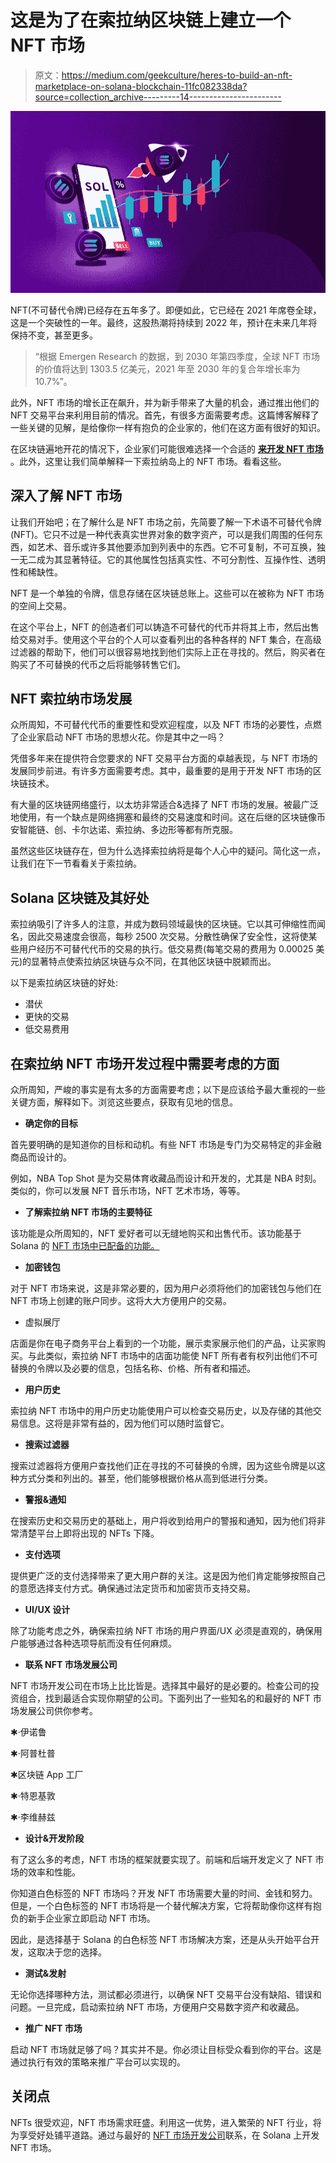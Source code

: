 # 这是为了在索拉纳区块链上建立一个 NFT 市场

> 原文：<https://medium.com/geekculture/heres-to-build-an-nft-marketplace-on-solana-blockchain-11fc082338da?source=collection_archive---------14----------------------->

![](img/1b775dfd647693a955941df1fcc73910.png)

NFT(不可替代令牌)已经存在五年多了。即便如此，它已经在 2021 年席卷全球，这是一个突破性的一年。最终，这股热潮将持续到 2022 年，预计在未来几年将保持不变，甚至更多。

> “根据 Emergen Research 的数据，到 2030 年第四季度，全球 NFT 市场的价值将达到 1303.5 亿美元，2021 年至 2030 年的复合年增长率为 10.7%”。

此外，NFT 市场的增长正在飙升，并为新手带来了大量的机会，通过推出他们的 NFT 交易平台来利用目前的情况。首先，有很多方面需要考虑。这篇博客解释了一些关键的见解，是给像你一样有抱负的企业家的，他们在这方面有很好的知识。

在区块链遍地开花的情况下，企业家们可能很难选择一个合适的 [**来开发 NFT 市场**](https://www.inoru.com/nft-marketplace-development) 。此外，这里让我们简单解释一下索拉纳岛上的 NFT 市场。看看这些。

## **深入了解 NFT 市场**

让我们开始吧；在了解什么是 NFT 市场之前，先简要了解一下术语不可替代令牌(NFT)。它只不过是一种代表真实世界对象的数字资产，可以是我们周围的任何东西，如艺术、音乐或许多其他要添加到列表中的东西。它不可复制，不可互换，独一无二成为其显著特征。它的其他属性包括真实性、不可分割性、互操作性、透明性和稀缺性。

NFT 是一个单独的令牌，信息存储在区块链总账上。这些可以在被称为 NFT 市场的空间上交易。

在这个平台上，NFT 的创造者们可以铸造不可替代的代币并将其上市，然后出售给交易对手。使用这个平台的个人可以查看列出的各种各样的 NFT 集合，在高级过滤器的帮助下，他们可以很容易地找到他们实际上正在寻找的。然后，购买者在购买了不可替换的代币之后将能够转售它们。

## **NFT 索拉纳市场发展**

众所周知，不可替代代币的重要性和受欢迎程度，以及 NFT 市场的必要性，点燃了企业家启动 NFT 市场的思想火花。你是其中之一吗？

凭借多年来在提供符合您要求的 NFT 交易平台方面的卓越表现，与 NFT 市场的发展同步前进。有许多方面需要考虑。其中，最重要的是用于开发 NFT 市场的区块链技术。

有大量的区块链网络盛行，以太坊非常适合&选择了 NFT 市场的发展。被最广泛地使用，有一个缺点是网络拥塞和最终的交易速度和时间。这在后继的区块链像币安智能链、创、卡尔达诺、索拉纳、多边形等都有所克服。

虽然这些区块链存在，但为什么选择索拉纳将是每个人心中的疑问。简化这一点，让我们在下一节看看关于索拉纳。

## **Solana 区块链及其好处**

索拉纳吸引了许多人的注意，并成为数码领域最快的区块链。它以其可伸缩性而闻名，因此交易速度会很高，每秒 2500 次交易。分散性确保了安全性，这将使某些用户经历不可替代代币的交易的执行。低交易费(每笔交易的费用为 0.00025 美元)的显著特点使索拉纳区块链与众不同，在其他区块链中脱颖而出。

以下是索拉纳区块链的好处:

*   潜伏
*   更快的交易
*   低交易费用

## **在索拉纳 NFT 市场开发过程中需要考虑的方面**

众所周知，严峻的事实是有太多的方面需要考虑；以下是应该给予最大重视的一些关键方面，解释如下。浏览这些要点，获取有见地的信息。

*   **确定你的目标**

首先要明确的是知道你的目标和动机。有些 NFT 市场是专门为交易特定的非金融商品而设计的。

例如，NBA Top Shot 是为交易体育收藏品而设计和开发的，尤其是 NBA 时刻。类似的，你可以发展 NFT 音乐市场，NFT 艺术市场，等等。

*   **了解索拉纳 NFT 市场的主要特征**

该功能是众所周知的，NFT 爱好者可以无缝地购买和出售代币。该功能基于 Solana 的 [NFT 市场中已配备的功能。](https://www.inoru.com/nft-marketplace-development)

*   **加密钱包**

对于 NFT 市场来说，这是非常必要的，因为用户必须将他们的加密钱包与他们在 NFT 市场上创建的账户同步。这将大大方便用户的交易。

*   虚拟展厅

店面是你在电子商务平台上看到的一个功能，展示卖家展示他们的产品，让买家购买。与此类似，索拉纳 NFT 市场中的店面功能使 NFT 所有者有权列出他们不可替换的令牌以及必要的信息，包括名称、价格、所有者和描述。

*   **用户历史**

索拉纳 NFT 市场中的用户历史功能使用户可以检查交易历史，以及存储的其他交易信息。这将是非常有益的，因为他们可以随时监督它。

*   **搜索过滤器**

搜索过滤器将方便用户查找他们正在寻找的不可替换的令牌，因为这些令牌是以这种方式分类和列出的。甚至，他们能够根据价格从高到低进行分类。

*   **警报&通知**

在搜索历史和交易历史的基础上，用户将收到给用户的警报和通知，因为他们将非常清楚平台上即将出现的 NFTs 下降。

*   **支付选项**

提供更广泛的支付选择带来了更大用户群的关注。这是因为他们肯定能够按照自己的意愿选择支付方式。确保通过法定货币和加密货币支持交易。

*   **UI/UX 设计**

除了功能考虑之外，确保索拉纳 NFT 市场的用户界面/UX 必须是直观的，确保用户能够通过各种选项导航而没有任何麻烦。

*   **联系 NFT 市场发展公司**

NFT 市场开发公司在市场上比比皆是。选择其中最好的是必要的。检查公司的投资组合，找到最适合实现你期望的公司。下面列出了一些知名的和最好的 NFT 市场发展公司供你参考。

✱·伊诺鲁

✱·阿普杜普

✱区块链 App 工厂

✱·特恩基敦

✱·李维赫兹

*   **设计&开发阶段**

有了这么多的考虑，NFT 市场的框架就要实现了。前端和后端开发定义了 NFT 市场的效率和性能。

你知道白色标签的 NFT 市场吗？开发 NFT 市场需要大量的时间、金钱和努力。但是，一个白色标签的 NFT 市场将是一个替代解决方案，它将帮助像你这样有抱负的新手企业家立即启动 NFT 市场。

因此，是选择基于 Solana 的白色标签 NFT 市场解决方案，还是从头开始平台开发，这取决于您的选择。

*   **测试&发射**

无论你选择哪种方法，测试都必须进行，以确保 NFT 交易平台没有缺陷、错误和问题。一旦完成，启动索拉纳 NFT 市场，方便用户交易数字资产和收藏品。

*   **推广 NFT 市场**

启动 NFT 市场就足够了吗？其实并不是。你必须让目标受众看到你的平台。这是通过执行有效的策略来推广平台可以实现的。

## **关闭点**

NFTs 很受欢迎，NFT 市场需求旺盛。利用这一优势，进入繁荣的 NFT 行业，将为享受好处铺平道路。通过与最好的 [NFT 市场开发公司](https://www.inoru.com/nft-marketplace-development)联系，在 Solana 上开发 NFT 市场。